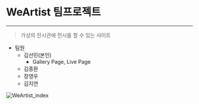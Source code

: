 # WeArtist 팀프로젝트
***
>가상의 전시관에 전시를 할 수 있는 사이트

+ 팀원
  + 김선민(본인)
    + Gallery Page, Live Page
  + 김종환
  + 장영우
  + 김지연

![WeArtist_index](https://user-images.githubusercontent.com/19908489/116662870-4c66da00-a9d1-11eb-8ff3-a8bbcc1f79ee.jpg)
